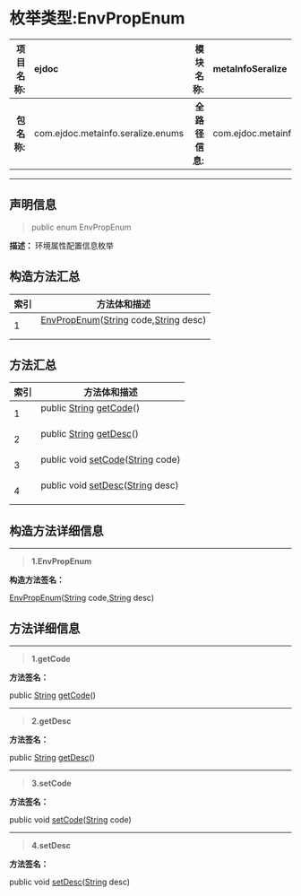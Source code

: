 # 枚举类型:EnvPropEnum

|  **项目名称:**    |  ejdoc    |   **模块名称:**   |metaInfoSeralize|
| ----: | :---- | ----: |:---- |
|   **包名称:**   |  com.ejdoc.metainfo.seralize.enums    |   **全路径信息:**   |com.ejdoc.metainfo.seralize.enums.EnvPropEnum|



















---

## 声明信息

> public enum EnvPropEnum     


**描述：** 环境属性配置信息枚举










## 构造方法汇总

|   索引  |    方法体和描述   |
| ---- | ---- |
|1| [EnvPropEnum](#envpropenum-string-string)([String](https://docs.oracle.com/javase/8/docs/api/java/lang/String.html?is-external=true) code,[String](https://docs.oracle.com/javase/8/docs/api/java/lang/String.html?is-external=true) desc)   <br/><br/>|


## 方法汇总

|   索引  |    方法体和描述   |
| ---- | ---- |
|1|public [String](https://docs.oracle.com/javase/8/docs/api/java/lang/String.html?is-external=true) [getCode](#getcode)()   <br/><br/>|
|2|public [String](https://docs.oracle.com/javase/8/docs/api/java/lang/String.html?is-external=true) [getDesc](#getdesc)()   <br/><br/>|
|3|public void [setCode](#setcode-string)([String](https://docs.oracle.com/javase/8/docs/api/java/lang/String.html?is-external=true) code)   <br/><br/>|
|4|public void [setDesc](#setdesc-string)([String](https://docs.oracle.com/javase/8/docs/api/java/lang/String.html?is-external=true) desc)   <br/><br/>|






## 构造方法详细信息


---

> **1.<span id="envpropenum-string-string">EnvPropEnum</span>**

**构造方法签名：** 

   [EnvPropEnum](#envpropenum-string-string)([String](https://docs.oracle.com/javase/8/docs/api/java/lang/String.html?is-external=true) code,[String](https://docs.oracle.com/javase/8/docs/api/java/lang/String.html?is-external=true) desc)   








## 方法详细信息


---

> **1.<span id="getcode">getCode</span>**

**方法签名：** 

  public [String](https://docs.oracle.com/javase/8/docs/api/java/lang/String.html?is-external=true) [getCode](#getcode)()   










---

> **2.<span id="getdesc">getDesc</span>**

**方法签名：** 

  public [String](https://docs.oracle.com/javase/8/docs/api/java/lang/String.html?is-external=true) [getDesc](#getdesc)()   










---

> **3.<span id="setcode-string">setCode</span>**

**方法签名：** 

  public void [setCode](#setcode-string)([String](https://docs.oracle.com/javase/8/docs/api/java/lang/String.html?is-external=true) code)   










---

> **4.<span id="setdesc-string">setDesc</span>**

**方法签名：** 

  public void [setDesc](#setdesc-string)([String](https://docs.oracle.com/javase/8/docs/api/java/lang/String.html?is-external=true) desc)   









